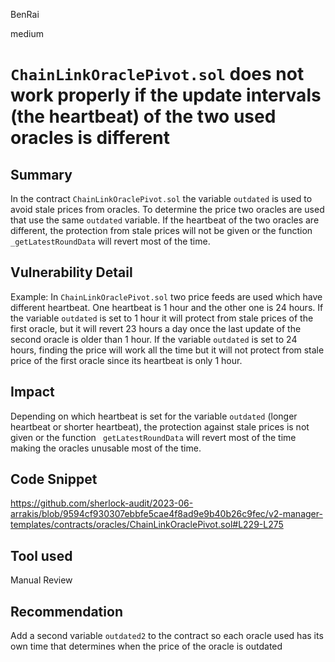 BenRai

medium

# `ChainLinkOraclePivot.sol` does not work properly if the update intervals (the heartbeat) of the two used oracles is different

## Summary
In the contract `ChainLinkOraclePivot.sol` the variable `outdated` is used to avoid stale prices from oracles. To determine the price two oracles are used that use the same `outdated` variable. If the heartbeat of the two oracles are different, the protection from stale prices will not be given or the function `_getLatestRoundData` will revert most of the time.    

## Vulnerability Detail

Example:
In `ChainLinkOraclePivot.sol` two price feeds are used which have different heartbeat. One heartbeat is 1 hour and the other one is 24 hours. If the variable `outdated` is set to 1 hour it will protect from stale prices of the first oracle, but it will revert 23 hours a day once the last update of the second oracle is older than 1 hour. If the variable `outdated` is set to 24 hours, finding the price will work all the time but it will not protect from stale price of the first oracle since its heartbeat is only 1 hour.    


## Impact
Depending on which heartbeat is set for the variable `outdated` (longer heartbeat or shorter heartbeat), the protection against stale prices is not given or the function ` getLatestRoundData` will revert most of the time making the oracles unusable most of the time.


## Code Snippet

https://github.com/sherlock-audit/2023-06-arrakis/blob/9594cf930307ebbfe5cae4f8ad9e9b40b26c9fec/v2-manager-templates/contracts/oracles/ChainLinkOraclePivot.sol#L229-L275

## Tool used

Manual Review

## Recommendation

Add a second variable `outdated2` to the contract so each oracle used has its own time that determines when the price of the oracle is outdated